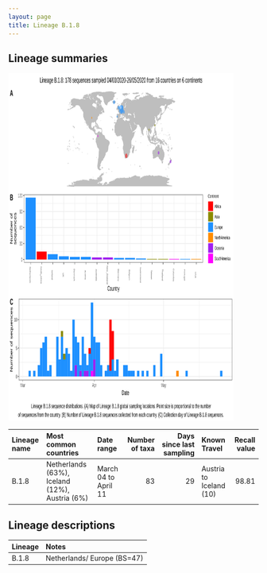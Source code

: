```yaml
---
layout: page
title: Lineage B.1.8
---
```




<h2> Lineage summaries</h2>

<img src="../assets/images/B.1.8.svg" alt="B.1.8 lineage summary figure" width="90%" height="700px" />


| Lineage name | Most common countries | Date range | Number of taxa |  Days since last sampling | Known Travel | Recall value |
|:-----|:-----|:-------|-------:|-------:|:---------|--------:|
| B.1.8 | Netherlands (63%), Iceland (12%), Austria (6%) | March 04 to April 11 | 83 | 29 | Austria to Iceland (10)<br/> | 98.81 |

<h2>Lineage descriptions</h2>

| Lineage | Notes |
|:-----|:-----|
| B.1.8 | Netherlands/ Europe (BS=47) |

